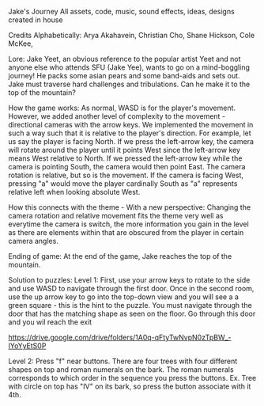 Jake's Journey
All assets, code, music, sound effects, ideas, designs created in house

Credits Alphabetically:
Arya Akahavein,
Christian Cho,
Shane Hickson,
Cole McKee,


Lore:
Jake Yeet, an obvious reference to the popular artist Yeet and not anyone else who attends SFU (Jake Yee), wants to go on a mind-boggling journey!
He packs some asian pears and some band-aids and sets out. 
Jake must traverse hard challenges and tribulations. Can he make it to the top of the mountain?

How the game works:
As normal, WASD is for the player's movement. However, we added another level of complexity to the movement - directional cameras with the arrow keys.
We implemented the movement in such a way such that it is relative to the player's direction. For example, let us say the player is facing North.
If we press the left-arrow key, the camera will rotate around the player until it points West since the left-arrow key means West relative to North.
If we pressed the left-arrow key while the camera is pointing South, the camera would then point East. The camera rotation is relative, but so is the movement.
If the camera is facing West, pressing "a" would move the player cardinally South as "a" represents relative left when looking absolute West.

How this connects with the theme - With a new perspective:
Changing the camera rotation and relative movement fits the theme very well as everytime the camera is switch, 
the more information you gain in the level as there are elements within that are obscured from the player in certain camera angles.

Ending of game:
At the end of the game, Jake reaches the top of the mountain.


Solution to puzzles:
Level 1:
First, use your arrow keys to rotate to the side and use WASD to navigate through the first door. 
Once in the second room, use the up arrow key to go into the top-down view and you will see a a green square - this is the hint to the puzzle.
You must navigate through the door that has the matching shape as seen on the floor.
Go through this door and you wil reach the exit

https://drive.google.com/drive/folders/1A0q-qFtyTwNvpN0zTpBW_-IYoYyEtS0P

Level 2:
Press "f" near buttons. There are four trees with four different shapes on top and roman numerals on the bark. 
The roman numerals corresponds to which order in the sequence you press the buttons. 
Ex. Tree with circle on top has "IV" on its bark, so press the button associate with it 4th.
